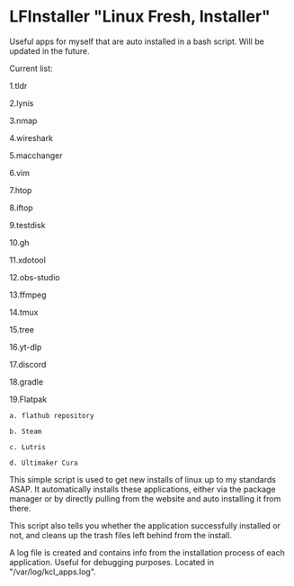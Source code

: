 # LFInstaller "Linux Fresh, Installer"
Useful apps for myself that are auto installed in a bash script. Will be updated in the future. 

Current list:

 1.tldr

2.lynis

3.nmap

4.wireshark

5.macchanger

6.vim

7.htop

8.iftop

9.testdisk

10.gh

11.xdotool

12.obs-studio

13.ffmpeg

14.tmux

15.tree

16.yt-dlp

17.discord

18.gradle

19.Flatpak
    
    a. flathub repository

    b. Steam

    c. Lutris

    d. Ultimaker Cura

This simple script is used to get new installs of linux up to my standards ASAP. It automatically installs these applications, either via the package manager
or by directly pulling from the website and auto installing it from there. 

This script also tells you whether the application successfully installed or not, and cleans up the trash files left behind from the install.

A log file is created and contains info from the installation process of each application. Useful for debugging purposes. Located in "/var/log/kcl_apps.log".
